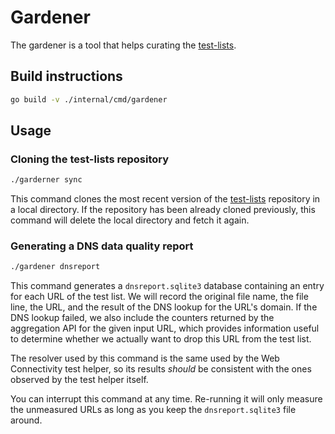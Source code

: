 # Gardener

The gardener is a tool that helps curating the [test-lists](
https://github.com/citizenlab/test-lists).

## Build instructions

```bash
go build -v ./internal/cmd/gardener
```

## Usage

### Cloning the test-lists repository

```bash
./garderner sync
```

This command clones the most recent version of the [test-lists](
https://github.com/citizenlab/test-lists) repository in a local
directory. If the repository has been already cloned previously, this
command will delete the local directory and fetch it again.

### Generating a DNS data quality report

```bash
./gardener dnsreport
```

This command generates a `dnsreport.sqlite3` database containing
an entry for each URL of the test list. We will record the original
file name, the file line, the URL, and the result of the DNS
lookup for the URL's domain. If the DNS lookup failed, we also
include the counters returned by the aggregation API for the given
input URL, which provides information useful to determine whether
we actually want to drop this URL from the test list.

The resolver used by this command is the same used by the Web
Connectivity test helper, so its results _should_ be consistent
with the ones observed by the test helper itself.

You can interrupt this command at any time. Re-running it will
only measure the unmeasured URLs as long as you keep the
`dnsreport.sqlite3` file around.
